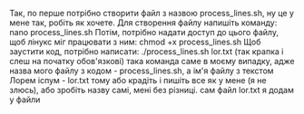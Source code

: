 Так, по перше потрібно створити файл з назвою process_lines.sh, ну це у мене так, робіть як хочете.
Для створення файлу напишіть команду:
nano process_lines.sh
Потім, потрібно надати доступ до цього файлу, щоб лінукс міг працювати з ним:
chmod +x process_lines.sh
Щоб заустити код, потрібно написати:
./process_lines.sh lor.txt (так крапка і слеш на початку обов'язкові)
така команда саме в моєму випадку, адже назва мого файлу з кодом - process_lines.sh, а ім'я файлу з текстом Лорем іспум - lor.txt
тому або крадіть і пишіть все як у мене (я не злюсь), або зробіть назву самі, мені без різниці.
сам файл lor.txt я додам у файли
